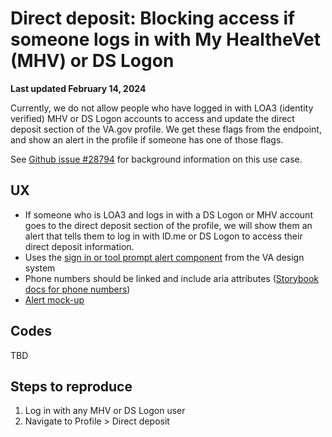 # Direct deposit: Blocking access if someone logs in with My HealtheVet (MHV) or DS Logon

**Last updated February 14, 2024**

Currently, we do not allow people who have logged in with LOA3 (identity verified) MHV or DS Logon accounts to access and update the direct deposit section of the VA.gov profile. We get these flags from the endpoint, and show an alert in the profile if someone has one of those flags. 

See [Github issue #28794](https://github.com/department-of-veterans-affairs/va.gov-team/issues/28794) for background information on this use case.


## UX
- If someone who is LOA3 and logs in with a DS Logon or MHV account goes to the direct deposit section of the profile, we will show them an alert that tells them to log in with ID.me or DS Logon to access their direct deposit information.
- Uses the [sign in or tool prompt alert component](https://design.va.gov/components/alert#sign-in-or-tool-prompt) from the VA design system
- Phone numbers should be linked and include aria attributes ([Storybook docs for phone numbers](https://design.va.gov/storybook/?path=/docs/components-va-telephone--three-digit-number#aria-described-by))
- [Alert mock-up]([https://www.sketch.com/s/1a920e73-1dcb-47c4-aae8-08656756c131/a/dlp7OP9](https://www.figma.com/file/CUR39JNnF2CS8SidGiWmYG/Profile---Direct-Deposit?type=design&node-id=0-534&mode=design&t=JeBw2hRh9J5QSuL7-11))

## Codes
TBD

## Steps to reproduce
1. Log in with any MHV or DS Logon user
2. Navigate to Profile > Direct deposit
